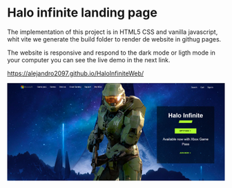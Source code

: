 # Halo infinite landing page

The implementation of this project is in HTML5 CSS and vanilla javascript, whit vite we generate the build folder to render de website in
githug pages.

The website is responsive and respond to the dark mode or ligth mode in your computer you can see the live demo in the next link. 

https://alejandro2097.github.io/HaloInfiniteWeb/


![image of the preview](/src/img/haloreadme.PNG)